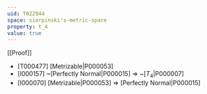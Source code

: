 ```yaml
---
uid: T022944
space: sierpinski's-metric-space
property: t_4
value: true
---
```

[[Proof]]

* [T000477] [Metrizable|P000053]
* [I000157] ~[Perfectly Normal|P000015] => ~[$T_4$|P000007]
* [I000070] [Metrizable|P000053] => [Perfectly Normal|P000015]


